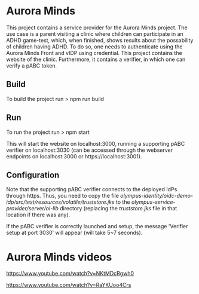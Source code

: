 # Aurora Minds
This project contains a service provider for the Aurora Minds project.
The use case is a parent visiting a clinic where children can participate in an ADHD game-test, which, when finished, shows results about the possability of children having ADHD. To do so, one needs to authenticate using the Aurora Minds Front and vIDP using credential.
This project contains the website of the clinic. Furthermore, it contains a verifier, in which one can verify a pABC token.
## Build
To build the project run 
    > npm run build

## Run
To run the project run
    > npm start

This will start the website on localhost:3000, running a supporting pABC verifier on localhost:3030 (can be accessed through the webserver endpoints on localhost:3000 or https://localhost:3001).

## Configuration
Note that the supporting pABC verifier connects to the deployed IdPs through https. Thus, you need to copy the file *olympus-identity/oidc-demo-idp/src/test/resources/volatile/truststore.jks* to the *olympus-service-provider/server/ol-lib* directory (replacing the *truststore.jks* file in that location if there was any). 

If the pABC verifier is correctly launched and setup, the message 'Verifier setup at port 3030' will appear (will take 5~7 seconds).


# Aurora Minds videos

https://www.youtube.com/watch?v=NKtMDcRgwh0

https://www.youtube.com/watch?v=RaYKUoo4Crs

